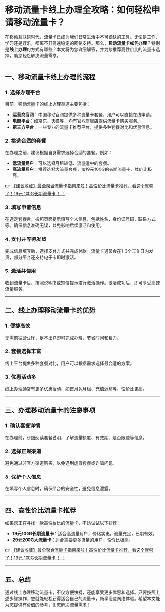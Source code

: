 # 移动流量卡线上办理全攻略：如何轻松申请移动流量卡？

在移动互联网时代，流量卡已成为我们日常生活中不可或缺的工具。无论是工作、学习还是娱乐，都离不开高速稳定的网络支持。那么，**移动流量卡如何办理**？特别是**线上办理**的方式有哪些？本文将为您详细解答，并为您推荐高性价比的流量卡选择，助您轻松解决流量需求。

---

## 一、移动流量卡线上办理的流程

### 1. 选择办理平台  
目前，移动流量卡的线上办理渠道主要包括：  
- **运营商官网**：中国移动官网提供多种流量卡套餐，用户可以直接在线申请。  
- **电商平台**：如京东、天猫等，均有官方旗舰店提供流量卡购买服务。  
- **第三方平台**：一些专业的流量卡推荐平台，提供多种套餐对比和优惠信息。

### 2. 挑选合适的套餐  
在办理之前，建议根据自身需求选择合适的套餐。例如：  
- **低流量用户**：可以选择月租较低、流量适中的套餐。  
- **高流量用户**：推荐选择大流量套餐，如19元100G的长期流量卡，性价比极高。

👉 [【建议收藏】最全聚合流量卡指南来啦！高性价比流量卡推荐，看这个就够了！19元 100G长期流量卡 ！！](https://bit.ly/Liuliangka)

### 3. 填写申请信息  
在选定套餐后，按照页面提示填写个人信息，包括姓名、身份证号码、联系方式等。确保信息准确无误，以免影响后续激活和使用。

### 4. 支付并等待发货  
完成信息填写后，选择支付方式并完成付款。流量卡通常会在1-3个工作日内发货，部分平台还支持电子卡即时激活。

### 5. 激活并使用  
收到流量卡后，按照说明书或短信提示进行激活操作。激活成功后，即可享受高速流量服务。

---

## 二、线上办理移动流量卡的优势

### 1. 便捷高效  
无需前往营业厅，足不出户即可完成办理，节省时间和精力。

### 2. 套餐选择丰富  
线上平台提供多种套餐对比，用户可以根据需求选择最合适的方案。

### 3. 优惠活动多  
线上办理通常有更多优惠活动，如首月免月租、充值返现等，性价比更高。

---

## 三、办理移动流量卡的注意事项

### 1. 确认套餐详情  
在办理前，仔细阅读套餐说明，了解流量额度、有效期、是否限速等信息。

### 2. 选择正规渠道  
避免通过非官方渠道购买，以免遇到虚假套餐或诈骗问题。

### 3. 保护个人信息  
在填写个人信息时，确保平台的安全性，避免信息泄露。

---

## 四、高性价比流量卡推荐

如果您正在寻找一款高性价比的流量卡，不妨试试以下推荐：  
- **19元100G长期流量卡**：适合高流量用户，价格实惠，流量充足，长期有效。  
- **29元200G大流量卡**：适合需要更多流量的用户，性价比极高。

👉 [【建议收藏】最全聚合流量卡指南来啦！高性价比流量卡推荐，看这个就够了！19元 100G长期流量卡 ！！](https://bit.ly/Liuliangka)

---

## 五、总结

通过线上办理移动流量卡，不仅方便快捷，还能享受更多优惠和选择。只要按照上述步骤操作，您就能轻松获得适合自己的流量卡，畅享高速网络体验。希望本文能为您提供有价值的参考，助您解决流量需求！